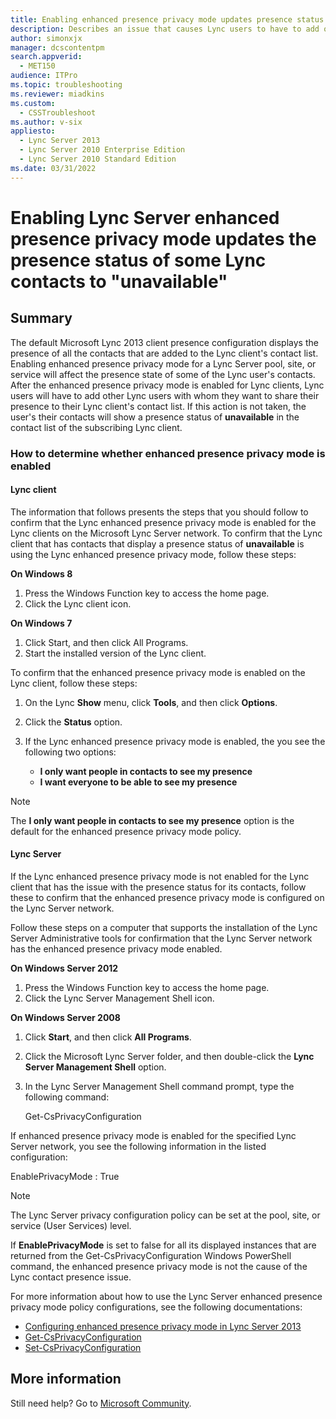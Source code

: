 ```yaml
---
title: Enabling enhanced presence privacy mode updates presence status of contacts
description: Describes an issue that causes Lync users to have to add other Lync users with whom they want to share their presence to their Lync 2013 client's contact list.
author: simonxjx
manager: dcscontentpm
search.appverid: 
  - MET150
audience: ITPro
ms.topic: troubleshooting
ms.reviewer: miadkins
ms.custom: 
  - CSSTroubleshoot
ms.author: v-six
appliesto: 
  - Lync Server 2013
  - Lync Server 2010 Enterprise Edition
  - Lync Server 2010 Standard Edition
ms.date: 03/31/2022
---
```


# Enabling Lync Server enhanced presence privacy mode updates the presence status of some Lync contacts to "unavailable"

## Summary

The default Microsoft Lync 2013 client presence configuration displays the presence of all the contacts that are added to the Lync client's contact list. Enabling enhanced presence privacy mode for a Lync Server pool, site, or service will affect the presence state of some of the Lync user's contacts. After the enhanced presence privacy mode is enabled for Lync clients, Lync users will have to add other Lync users with whom they want to share their presence to their Lync client's contact list. If this action is not taken, the user's their contacts will show a presence status of **unavailable** in the contact list of the subscribing Lync client. 

### How to determine whether enhanced presence privacy mode is enabled

#### Lync client

The information that follows presents the steps that you should follow to confirm that the Lync enhanced presence privacy mode is enabled for the Lync clients on the Microsoft Lync Server network. To confirm that the Lync client that has contacts that display a presence status of **unavailable** is using the Lync enhanced presence privacy mode, follow these steps:

**On Windows 8**

1. Press the Windows Function key to access the home page.   
2. Click the Lync client icon.   

**On Windows 7**

1. Click Start, and then click All Programs.   
2. Start the installed version of the Lync client.   

To confirm that the enhanced presence privacy mode is enabled on the Lync client, follow these steps:

1. On the Lync **Show** menu, click **Tools**, and then click **Options**.   
2. Click the **Status** option.   
3. If the Lync enhanced presence privacy mode is enabled, the you see the following two options:

   - **I only want people in contacts to see my presence**   
   - **I want everyone to be able to see my presence**   
   
> [!NOTE]
> The **I only want people in contacts to see my presence** option is the default for the enhanced presence privacy mode policy.

#### Lync Server

If the Lync enhanced presence privacy mode is not enabled for the Lync client that has the issue with the presence status for its contacts, follow these to confirm that the enhanced presence privacy mode is configured on the Lync Server network.

Follow these steps on a computer that supports the installation of the Lync Server Administrative tools for confirmation that the Lync Server network has the enhanced presence privacy mode enabled.

**On Windows Server 2012**

1. Press the Windows Function key to access the home page.   
2. Click the Lync Server Management Shell icon.   

**On Windows Server 2008**

1. Click **Start**, and then click **All Programs**.   
2. Click the Microsoft Lync Server folder, and then double-click the **Lync Server Management Shell** option.   
3. In the Lync Server Management Shell command prompt, type the following command:

   Get-CsPrivacyConfiguration   

If enhanced presence privacy mode is enabled for the specified Lync Server network, you see the following information in the listed configuration:

EnablePrivacyMode : True

> [!NOTE]
> The Lync Server privacy configuration policy can be set at the pool, site, or service (User Services) level.

If **EnablePrivacyMode** is set to false for all its displayed instances that are returned from the Get-CsPrivacyConfiguration Windows PowerShell command, the enhanced presence privacy mode is not the cause of the Lync contact presence issue.

For more information about how to use the Lync Server enhanced presence privacy mode policy configurations, see the following documentations:

- [Configuring enhanced presence privacy mode in Lync Server 2013](/lyncserver/lync-server-2013-configuring-enhanced-presence-privacy-mode)
- [Get-CsPrivacyConfiguration](/powershell/module/skype/Get-CsPrivacyConfiguration)
- [Set-CsPrivacyConfiguration](/powershell/module/skype/Set-CsPrivacyConfiguration)

## More information

Still need help? Go to [Microsoft Community](https://answers.microsoft.com/).
